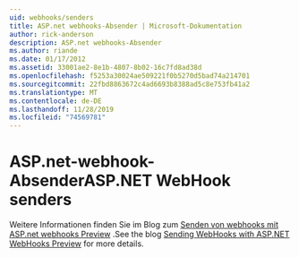 ```yaml
---
uid: webhooks/senders
title: ASP.net webhooks-Absender | Microsoft-Dokumentation
author: rick-anderson
description: ASP.net webhooks-Absender
ms.author: riande
ms.date: 01/17/2012
ms.assetid: 33001ae2-8e1b-4807-8b02-16c7fd8ad38d
ms.openlocfilehash: f5253a30024ae509221f0b5270d5bad74a214701
ms.sourcegitcommit: 22fbd8863672c4ad6693b8388ad5c8e753fb41a2
ms.translationtype: MT
ms.contentlocale: de-DE
ms.lasthandoff: 11/28/2019
ms.locfileid: "74569781"
---
```

# <a name="aspnet-webhook-senders"></a><span data-ttu-id="23ae5-103">ASP.net-webhook-Absender</span><span class="sxs-lookup"><span data-stu-id="23ae5-103">ASP.NET WebHook senders</span></span>

<span data-ttu-id="23ae5-104">Weitere Informationen finden Sie im Blog zum [Senden von webhooks mit ASP.net webhooks Preview](https://blogs.msdn.com/b/webdev/archive/2015/09/15/sending-webhooks-with-asp-net-webhooks-preview.aspx) .</span><span class="sxs-lookup"><span data-stu-id="23ae5-104">See the blog [Sending WebHooks with ASP.NET WebHooks Preview](https://blogs.msdn.com/b/webdev/archive/2015/09/15/sending-webhooks-with-asp-net-webhooks-preview.aspx) for more details.</span></span>
